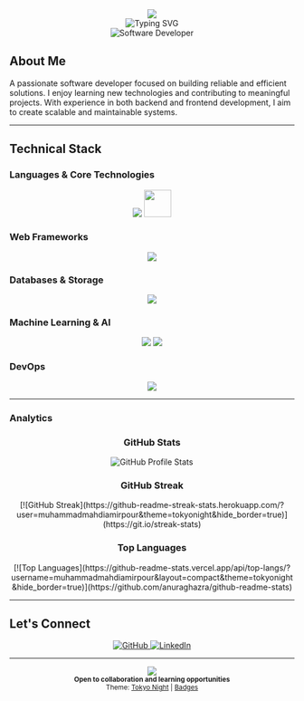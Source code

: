 <!-- Header -->
<div align="center">
  <img src="https://capsule-render.vercel.app/api?type=waving&color=gradient&customColorList=12,14,25,27&height=200&section=header&text=Muhammad%20Mahdi%20Amirpour&fontSize=36&fontAlignY=35&animation=twinkling&fontColor=FFFFFF"/>
</div>

<div align="center">
  <img src="https://readme-typing-svg.demolab.com?font=Fira+Code&weight=700&size=24&pause=1000&color=FFFFFF&center=true&vCenter=true&width=800&lines=Software+Developer;Open+to+collaboration+and+learning+opportunities" alt="Typing SVG" />
</div>

<div align="center">
  <img src="https://img.shields.io/badge/Software_Developer-4D4D4D?style=for-the-badge&logoColor=white" alt="Software Developer"/>
</div>

## About Me

A passionate software developer focused on building reliable and efficient solutions. I enjoy learning new technologies and contributing to meaningful projects. With experience in both backend and frontend development, I aim to create scalable and maintainable systems.

---

## Technical Stack

### Languages & Core Technologies
<div align="center">
  <img src="https://skillicons.dev/icons?i=python,java,go,js,cs,cpp,c" />
  <img src="https://img.shields.io/badge/Assembly-525252?style=flat-square&logo=assemblyscript&logoColor=white" height="48"/>
</div>

### Web Frameworks
<div align="center">
  <img src="https://skillicons.dev/icons?i=dotnet,spring" />
</div>

### Databases & Storage
<div align="center">
  <img src="https://skillicons.dev/icons?i=postgres,mongodb,mysql" />
</div>

### Machine Learning & AI
<div align="center">
  <img src="https://skillicons.dev/icons?i=pytorch,tensorflow,sklearn" />
  <img src="https://img.shields.io/badge/OpenCV-27338e?style=for-the-badge&logo=OpenCV&logoColor=white" />
</div>

### DevOps
<div align="center">
  <img src="https://skillicons.dev/icons?i=docker,git,gitlab,linux,bash" />
</div>

---

### Analytics

<div align="center">
  <h3>GitHub Stats</h3>
  <img src="https://github-readme-stats.vercel.app/api?username=muhammadmahdiamirpour&show_icons=true&theme=tokyonight&hide_border=true&count_private=true" alt="GitHub Profile Stats" />
  
  <h3>GitHub Streak</h3>
  [![GitHub Streak](https://github-readme-streak-stats.herokuapp.com/?user=muhammadmahdiamirpour&theme=tokyonight&hide_border=true)](https://git.io/streak-stats)
  
  <h3>Top Languages</h3>
  [![Top Languages](https://github-readme-stats.vercel.app/api/top-langs/?username=muhammadmahdiamirpour&layout=compact&theme=tokyonight&hide_border=true)](https://github.com/anuraghazra/github-readme-stats)
</div>

---

## Let's Connect

<div align="center">
  <a href="https://github.com/muhammadmahdiamirpour">
    <img src="https://img.shields.io/badge/GitHub-181717?style=for-the-badge&logo=github&logoColor=white" alt="GitHub" />
  </a>
  <a href="https://linkedin.com/in/muhammad-mahdi-amirpour-426043249">
    <img src="https://img.shields.io/badge/LinkedIn-0A66C2?style=for-the-badge&logo=linkedin&logoColor=white" alt="LinkedIn" />
  </a>
</div>

---

<!-- Footer -->
<div align="center">
  <img src="https://capsule-render.vercel.app/api?type=waving&color=gradient&customColorList=12,14,25,27&height=100&section=footer"/>
</div>

<div align="center">
  <sub><b>Open to collaboration and learning opportunities</b></sub>
</div>

<div align="center">
  <sub>Theme: <a href="https://github.com/denvercoder1/github-readme-streak-stats">Tokyo Night</a> | <a href="https://github.com/Ileriayo/markdown-badges">Badges</a></sub>
</div>
